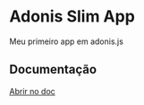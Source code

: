 # Adonis Slim App

Meu primeiro app em adonis.js

## Documentação

[Abrir no doc](https://raw.githubusercontent.com/rodribeze/posts-adonis/master/config/documentacao.postman_collection.json)


